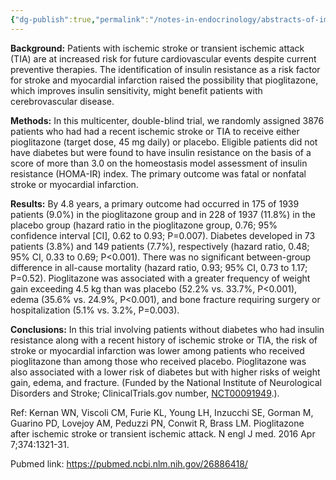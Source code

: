 ```yaml
---
{"dg-publish":true,"permalink":"/notes-in-endocrinology/abstracts-of-important-trials/iris-trial/"}
---
```




**Background:** Patients with ischemic stroke or transient ischemic attack (TIA) are at increased risk for future cardiovascular events despite current preventive therapies. The identification of insulin resistance as a risk factor for stroke and myocardial infarction raised the possibility that pioglitazone, which improves insulin sensitivity, might benefit patients with cerebrovascular disease.

**Methods:** In this multicenter, double-blind trial, we randomly assigned 3876 patients who had had a recent ischemic stroke or TIA to receive either pioglitazone (target dose, 45 mg daily) or placebo. Eligible patients did not have diabetes but were found to have insulin resistance on the basis of a score of more than 3.0 on the homeostasis model assessment of insulin resistance (HOMA-IR) index. The primary outcome was fatal or nonfatal stroke or myocardial infarction.

**Results:** By 4.8 years, a primary outcome had occurred in 175 of 1939 patients (9.0%) in the pioglitazone group and in 228 of 1937 (11.8%) in the placebo group (hazard ratio in the pioglitazone group, 0.76; 95% confidence interval \[CI\], 0.62 to 0.93; P=0.007). Diabetes developed in 73 patients (3.8%) and 149 patients (7.7%), respectively (hazard ratio, 0.48; 95% CI, 0.33 to 0.69; P<0.001). There was no significant between-group difference in all-cause mortality (hazard ratio, 0.93; 95% CI, 0.73 to 1.17; P=0.52). Pioglitazone was associated with a greater frequency of weight gain exceeding 4.5 kg than was placebo (52.2% vs. 33.7%, P<0.001), edema (35.6% vs. 24.9%, P<0.001), and bone fracture requiring surgery or hospitalization (5.1% vs. 3.2%, P=0.003).

**Conclusions:** In this trial involving patients without diabetes who had insulin resistance along with a recent history of ischemic stroke or TIA, the risk of stroke or myocardial infarction was lower among patients who received pioglitazone than among those who received placebo. Pioglitazone was also associated with a lower risk of diabetes but with higher risks of weight gain, edema, and fracture. (Funded by the National Institute of Neurological Disorders and Stroke; ClinicalTrials.gov number, [NCT00091949](http://clinicaltrials.gov/show/NCT00091949 "See in ClinicalTrials.gov").).

Ref: Kernan WN, Viscoli CM, Furie KL, Young LH, Inzucchi SE, Gorman M, Guarino PD, Lovejoy AM, Peduzzi PN, Conwit R, Brass LM. Pioglitazone after ischemic stroke or transient ischemic attack. N engl J med. 2016 Apr 7;374:1321-31.

Pubmed link: https://pubmed.ncbi.nlm.nih.gov/26886418/